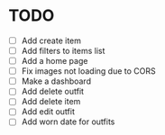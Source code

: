 # TODO
 - [ ] Add create item
 - [ ] Add filters to items list
 - [ ] Add a home page
 - [ ] Fix images not loading due to CORS
 - [ ] Make a dashboard
 - [ ] Add delete outfit
 - [ ] Add delete item
 - [ ] Add edit outfit
 - [ ] Add worn date for outfits

